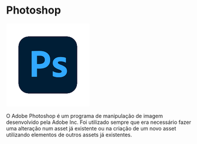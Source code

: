 # Photoshop

![Photoshop logo](../../.gitbook/assets/photoshop.png)

O Adobe Photoshop é um programa de manipulação de imagem desenvolvido pela Adobe Inc. Foi utilizado sempre que era necessário fazer uma alteração num asset já existente ou na criação de um novo asset utilizando elementos de outros assets já existentes.
